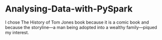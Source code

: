 # Analysing-Data-with-PySpark
I chose The History of Tom Jones book because it is a comic book and because the storyline—a  man being adopted into a wealthy family—piqued my interest.
